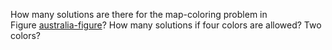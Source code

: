 

How many solutions are there for the map-coloring problem in
Figure <a href="#">australia-figure</a>? How many solutions if four
colors are allowed? Two colors?
